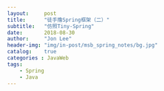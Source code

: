 ```yaml
---
layout:     post
title:      "徒手撸Spring框架（二）"
subtitle:   "仿照Tiny-Spring"
date:       2018-08-30
author:     "Jon Lee"
header-img: "img/in-post/msb_spring_notes/bg.jpg"
catalog:    true
categories : JavaWeb
tags:
    - Spring
    - Java
---
```

